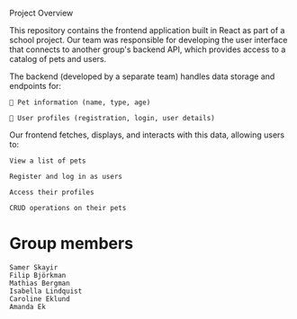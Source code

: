 Project Overview

This repository contains the frontend application built in React as part of a school project. Our team was responsible for developing the user interface that connects to another group's backend API, which provides access to a catalog of pets and users.

The backend (developed by a separate team) handles data storage and endpoints for:

    🐾 Pet information (name, type, age)

    👤 User profiles (registration, login, user details)

Our frontend fetches, displays, and interacts with this data, allowing users to:

    View a list of pets

    Register and log in as users

    Access their profiles

    CRUD operations on their pets

# Group members

    Samer Skayir
    Filip Björkman
    Mathias Bergman
    Isabella Lindquist
    Caroline Eklund
    Amanda Ek

